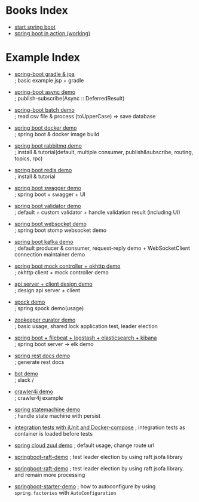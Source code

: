 # Books Index

- <a href="https://github.com/zacscoding/spring-boot-example/tree/master/book/start-spring-boot">start spring boot</a>
- <a href="https://github.com/zacscoding/spring-boot-example/tree/master/book/spring-boot-inaction">spring boot in action (working)</a>

# Example Index

- <a href="https://github.com/zacscoding/spring-boot-example/tree/master/spring-boot-gradle"> spring-boot gradle & jpa</a>  
; basic example jsp + gradle  

- <a href="https://github.com/zacscoding/spring-boot-example/tree/master/springboot-async-demo"> spring-boot async demo</a>    
; publish-subscribe(Async :: DeferredResult)  
- <a href="https://github.com/zacscoding/spring-boot-example/tree/master/springboot-batch-demo"> spring-boot batch demo</a>  
; read csv file & process (toUpperCase) => save database  
- <a href="https://github.com/zacscoding/spring-boot-example/tree/master/springboot-docker">spring boot docker demo</a>  
; spring boot & docker image build  
- <a href="https://github.com/zacscoding/spring-boot-example/tree/master/springboot-rabbitmq-demo">spring boot rabbitmq demo</a>  
; install & tutorial(default, multiple consumer, publish&subscribe, routing, topics, rpc)  
- <a href="https://github.com/zacscoding/spring-boot-example/tree/master/springboot-redis-demo">spring boot redis demo</a>  
; install & tutorial  
- <a href="https://github.com/zacscoding/spring-boot-example/tree/master/springboot-swagger-demo">spring boot swagger demo</a>  
; spring boot + swagger + UI  
- <a href="https://github.com/zacscoding/spring-boot-example/tree/master/springboot-validator-demo">spring boot validator demo</a>  
; default + custom validator + handle validation result (including UI)  
- <a href="https://github.com/zacscoding/spring-boot-example/tree/master/springboot-websocket-demo">spring boot websocket demo</a>  
; spring boot stomp websocket demo
- <a href="https://github.com/zacscoding/spring-boot-example/tree/master/springboot-kafka-demo">spring boot kafka demo</a>  
; default producer & consumer, request-reply demo + WebSocketClient connection maintainer demo
- <a href="https://github.com/zacscoding/spring-boot-example/tree/master/springboot-okhttp-demo">spring boot mock controller + okhttp demo</a>  
; okhttp client + mock controller demo  
- <a href="https://github.com/zacscoding/spring-boot-example/tree/master/springboot-api-design-demo">api server + client design demo </a>  
; design api server + client  
- <a href="https://github.com/zacscoding/spring-boot-example/tree/master/springboot-spock-demo">spock demo</a>  
; spring spock demo(usage)  
- <a href="springboot-curator-demo"> zookeeper curator demo </a>  
; basic usage, shared lock application test, leader election  
- <a href="springboot-elk-demo"> spring boot + filebeat + logstash + elasticsearch + kibana</a>  
; spring boot server -> elk demo
- <a href="springboot-rest-docs-demo"> spring rest docs demo </a>  
; generate rest docs  
- <a href="springboot-bot-demo">bot demo</a>  
; slack /
- <a href="springboot-crawler4j-demo">crawler4j demo </a>  
; crawler4j example  
- <a href="springboot-statemachine-demo">spring statemachine demo </a>  
; handle state machine with persist  
- <a href="springboot-integration-tests-with-compose">integration tests with jUnit and Docker-compose</a>
; integration tests as container is loaded before tests
- <a href="springboot-zuul-demo">spring cloud zuul demo</a>
; default usage, change route url
- <a href="springboot-raft-demo">springboot-raft-demo</a>
; test leader election by using raft jsofa library  
- <a href="springboot-raft-demo">springboot-raft-demo</a>
; test leader election by using raft jsofa library. and remain more processing  
- <a href="springboot-starter-demo">springboot-starter-demo</a>
; how to autoconfigure by using `spring.factories` with `AutoConfiguration`

